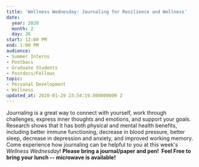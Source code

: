 ```yaml
---
title: 'Wellness Wednesday: Journaling for Resilience and Wellness'
date:
  year: 2020
  month: 2
  day: 26
start: 12:00 PM
end: 1:00 PM
audience:
- Summer Interns
- Postbacs
- Graduate Students
- Postdocs/Fellows
topic:
- Personal Development
- Wellness
updated_at: 2020-01-29 23:54:19.000000000 Z
---
```

Journaling is a great way to connect with yourself, work through
challenges, express inner thoughts and emotions, and support your
goals.  Research shows that it has both physical and mental health
benefits, including better immune functioning, decrease in blood
pressure, better sleep, decrease in depression and anxiety, and improved
working memory.  Come experience how journaling can be helpful to you at
this week's *Wellness Wednesday*! **Please bring a journal/paper and
pen!**<strong>  </strong>**Feel Free to bring your lunch -- microwave is
available!**
